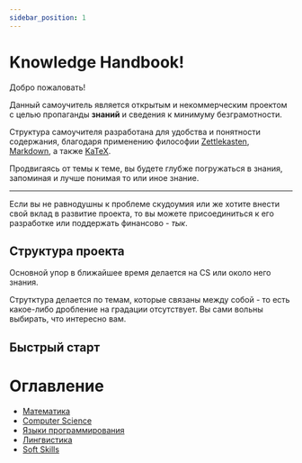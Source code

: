 ```yaml
---
sidebar_position: 1
---
```


# Knowledge Handbook!

Добро пожаловать!

Данный самоучитель является открытым и некоммерческим проектом с целью пропаганды **знаний**
и сведения к минимуму безграмотности.

Структура самоучителя разработана для удобства и понятности содержания,
благодаря применению философии [Zettlekasten](https://en.wikipedia.org/wiki/Zettelkasten),
[Markdown](https://en.wikipedia.org/wiki/Markdown), а также
[KaTeX](https://katex.org/).

Продвигаясь от темы к теме, вы будете глубже погружаться в знания,
запоминая и лучше понимая то или иное знание.

---

Если вы не равнодушны к проблеме скудоумия или же хотите внести свой вклад в развитие проекта,
то вы можете присоединиться к его разработке или поддержать финансово - *тык*.

## Структура проекта
Основной упор в ближайшее время делается на CS или около него знания.

Струтктура делается по темам, которые связаны между собой - то есть
какое-либо дробление на градации отсутствует. Вы сами вольны выбирать,
что интересно вам.

## Быстрый старт




# Оглавление
- [Математика](./mathematics/README.md)
- [Computer Science](./CS/README.md)
- [Языки программирования](./CS/languages/README.md)
- [Лингвистика](./linguistics/README.md)
- [Soft Skills](./soft-skills/README.md)
